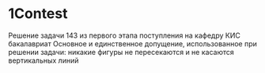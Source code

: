 # 1Contest
Решение задачи 143 из первого этапа поступления на кафедру КИС бакалавриат
Основное и единственное допущение, использованное при решении задачи: никакие фигуры не пересекаются и не касаются вертикальных линий
